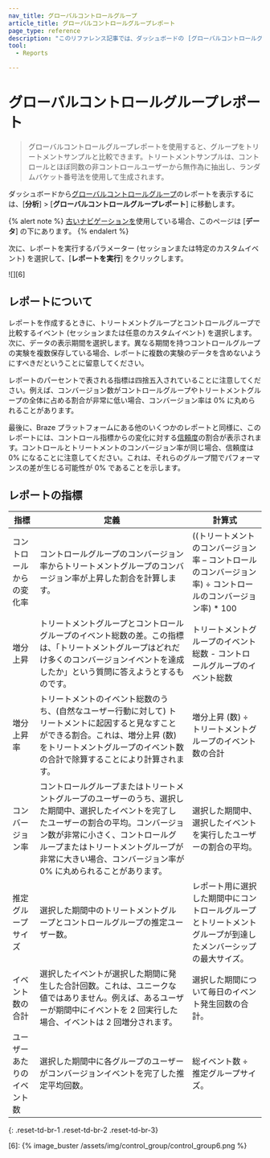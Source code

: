 ```yaml
---
nav_title: グローバルコントロールグループ 
article_title: グローバルコントロールグループレポート
page_type: reference
description: "このリファレンス記事では、ダッシュボードの [グローバルコントロールグループレポート] ページにあるレポート指標について説明します。"
tool: 
  - Reports

---
```


# グローバルコントロールグループレポート

> グローバルコントロールグループレポートを使用すると、グループをトリートメントサンプルと比較できます。トリートメントサンプルは、コントロールとほぼ同数の非コントロールユーザーから無作為に抽出し、ランダムバケット番号法を使用して生成されます。

ダッシュボードから[グローバルコントロールグループ]({{site.baseurl}}/user_guide/engagement_tools/testing/global_control_group/)のレポートを表示するには、[**分析**] > [**グローバルコントロールグループレポート**] に移動します。 

{% alert note %}
[古いナビゲーションを]({{site.baseurl}}/navigation)使用している場合、このページは [**データ**] の下にあります。
{% endalert %}

次に、レポートを実行するパラメーター (セッションまたは特定のカスタムイベント) を選択して、[**レポートを実行**] をクリックします。

![][6]

## レポートについて

レポートを作成するときに、トリートメントグループとコントロールグループで比較するイベント (セッションまたは任意のカスタムイベント) を選択します。次に、データの表示期間を選択します。異なる期間を持つコントロールグループの実験を複数保存している場合、レポートに複数の実験のデータを含めないようにすべきだということに留意してください。

レポートのパーセントで表される指標は四捨五入されていることに注意してください。例えば、コンバージョン数がコントロールグループやトリートメントグループの全体に占める割合が非常に低い場合、コンバージョン率は 0% に丸められることがあります。

最後に、Braze プラットフォームにある他のいくつかのレポートと同様に、このレポートには、コントロール指標からの変化に対する[信頼度]({{site.baseurl}}/user_guide/engagement_tools/testing/multivariant_testing/#understanding-confidence)の割合が表示されます。コントロールとトリートメントのコンバージョン率が同じ場合、信頼度は 0% になることに注意してください。これは、それらのグループ間でパフォーマンスの差が生じる可能性が 0% であることを示します。

## レポートの指標

| 指標 | 定義 | 計算式
| -- | -- | -- |
| コントロールからの変化率 | コントロールグループのコンバージョン率からトリートメントグループのコンバージョン率が上昇した割合を計算します。 | ((トリートメントのコンバージョン率 – コントロールのコンバージョン率)  ÷ コントロールのコンバージョン率) * 100 |
| 増分上昇 | トリートメントグループとコントロールグループのイベント総数の差。この指標は、「トリートメントグループはどれだけ多くのコンバージョンイベントを達成したか」という質問に答えようとするものです。| トリートメントグループのイベント総数 - コントロールグループのイベント総数 |
| 増分上昇率 | トリートメントのイベント総数のうち、(自然なユーザー行動に対して) トリートメントに起因すると見なすことができる割合。これは、増分上昇 (数) をトリートメントグループのイベント数の合計で除算することにより計算されます。 | 増分上昇 (数) ÷ トリートメントグループのイベント数の合計 |
| コンバージョン率 | コントロールグループまたはトリートメントグループのユーザーのうち、選択した期間中、選択したイベントを完了したユーザーの割合の平均。コンバージョン数が非常に小さく、コントロールグループまたはトリートメントグループが非常に大きい場合、コンバージョン率が 0% に丸められることがあります。 | 選択した期間中、選択したイベントを実行したユーザーの割合の平均。 |
| 推定グループサイズ | 選択した期間中のトリートメントグループとコントロールグループの推定ユーザー数。 | レポート用に選択した期間中にコントロールグループとトリートメントグループが到達したメンバーシップの最大サイズ。 |
| イベント数の合計 | 選択したイベントが選択した期間に発生した合計回数。これは、ユニークな値ではありません。例えば、あるユーザーが期間中にイベントを 2 回実行した場合、イベントは 2 回増分されます。 | 選択した期間について毎日のイベント発生回数の合計。 |
| ユーザーあたりのイベント数 | 選択した期間中に各グループのユーザーがコンバージョンイベントを完了した推定平均回数。 | 総イベント数 ÷ 推定グループサイズ。 |
{: .reset-td-br-1 .reset-td-br-2 .reset-td-br-3}

[6]: {% image_buster /assets/img/control_group/control_group6.png %}